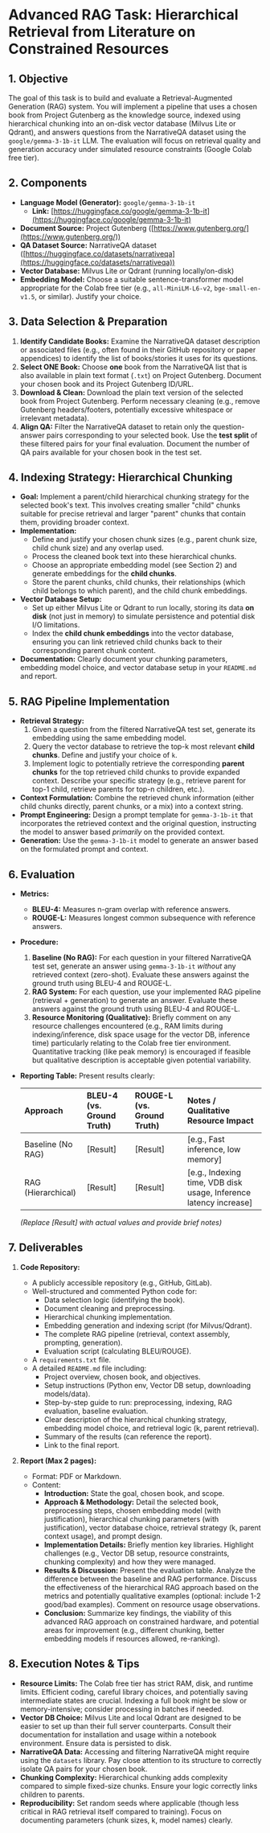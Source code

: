 # Advanced RAG Task: Hierarchical Retrieval from Literature on Constrained Resources

## 1. Objective

The goal of this task is to build and evaluate a Retrieval-Augmented Generation (RAG) system. You will implement a pipeline that uses a chosen book from Project Gutenberg as the knowledge source, indexed using hierarchical chunking into an on-disk vector database (Milvus Lite or Qdrant), and answers questions from the NarrativeQA dataset using the `google/gemma-3-1b-it` LLM. The evaluation will focus on retrieval quality and generation accuracy under simulated resource constraints (Google Colab free tier).

## 2. Components

*   **Language Model (Generator):** `google/gemma-3-1b-it`
    *   **Link:** [https://huggingface.co/google/gemma-3-1b-it](https://huggingface.co/google/gemma-3-1b-it)
*   **Document Source:** Project Gutenberg ([https://www.gutenberg.org/](https://www.gutenberg.org/))
*   **QA Dataset Source:** NarrativeQA dataset ([https://huggingface.co/datasets/narrativeqa](https://huggingface.co/datasets/narrativeqa))
*   **Vector Database:** Milvus Lite *or* Qdrant (running locally/on-disk)
*   **Embedding Model:** Choose a suitable sentence-transformer model appropriate for the Colab free tier (e.g., `all-MiniLM-L6-v2`, `bge-small-en-v1.5`, or similar). Justify your choice.

## 3. Data Selection & Preparation

1.  **Identify Candidate Books:** Examine the NarrativeQA dataset description or associated files (e.g., often found in their GitHub repository or paper appendices) to identify the list of books/stories it uses for its questions.
2.  **Select ONE Book:** Choose **one** book from the NarrativeQA list that is also available in plain text format (`.txt`) on Project Gutenberg. Document your chosen book and its Project Gutenberg ID/URL.
3.  **Download & Clean:** Download the plain text version of the selected book from Project Gutenberg. Perform necessary cleaning (e.g., remove Gutenberg headers/footers, potentially excessive whitespace or irrelevant metadata).
4.  **Align QA:** Filter the NarrativeQA dataset to retain only the question-answer pairs corresponding to your selected book. Use the **test split** of these filtered pairs for your final evaluation. Document the number of QA pairs available for your chosen book in the test set.

## 4. Indexing Strategy: Hierarchical Chunking

*   **Goal:** Implement a parent/child hierarchical chunking strategy for the selected book's text. This involves creating smaller "child" chunks suitable for precise retrieval and larger "parent" chunks that contain them, providing broader context.
*   **Implementation:**
    *   Define and justify your chosen chunk sizes (e.g., parent chunk size, child chunk size) and any overlap used.
    *   Process the cleaned book text into these hierarchical chunks.
    *   Choose an appropriate embedding model (see Section 2) and generate embeddings for the **child chunks**.
    *   Store the parent chunks, child chunks, their relationships (which child belongs to which parent), and the child chunk embeddings.
*   **Vector Database Setup:**
    *   Set up either Milvus Lite or Qdrant to run locally, storing its data **on disk** (not just in memory) to simulate persistence and potential disk I/O limitations.
    *   Index the **child chunk embeddings** into the vector database, ensuring you can link retrieved child chunks back to their corresponding parent chunk content.
*   **Documentation:** Clearly document your chunking parameters, embedding model choice, and vector database setup in your `README.md` and report.

## 5. RAG Pipeline Implementation

*   **Retrieval Strategy:**
    1.  Given a question from the filtered NarrativeQA test set, generate its embedding using the same embedding model.
    2.  Query the vector database to retrieve the top-k most relevant **child chunks**. Define and justify your choice of `k`.
    3.  Implement logic to potentially retrieve the corresponding **parent chunks** for the top retrieved child chunks to provide expanded context. Describe your specific strategy (e.g., retrieve parent for top-1 child, retrieve parents for top-n children, etc.).
*   **Context Formulation:** Combine the retrieved chunk information (either child chunks directly, parent chunks, or a mix) into a context string.
*   **Prompt Engineering:** Design a prompt template for `gemma-3-1b-it` that incorporates the retrieved context and the original question, instructing the model to answer based *primarily* on the provided context.
*   **Generation:** Use the `gemma-3-1b-it` model to generate an answer based on the formulated prompt and context.

## 6. Evaluation

*   **Metrics:**
    *   **BLEU-4:** Measures n-gram overlap with reference answers.
    *   **ROUGE-L:** Measures longest common subsequence with reference answers.
*   **Procedure:**
    1.  **Baseline (No RAG):** For each question in your filtered NarrativeQA test set, generate an answer using `gemma-3-1b-it` *without* any retrieved context (zero-shot). Evaluate these answers against the ground truth using BLEU-4 and ROUGE-L.
    2.  **RAG System:** For each question, use your implemented RAG pipeline (retrieval + generation) to generate an answer. Evaluate these answers against the ground truth using BLEU-4 and ROUGE-L.
    3.  **Resource Monitoring (Qualitative):** Briefly comment on any resource challenges encountered (e.g., RAM limits during indexing/inference, disk space usage for the vector DB, inference time) particularly relating to the Colab free tier environment. Quantitative tracking (like peak memory) is encouraged if feasible but qualitative description is acceptable given potential variability.
*   **Reporting Table:** Present results clearly:

    | Approach       | BLEU-4 (vs. Ground Truth) | ROUGE-L (vs. Ground Truth) | Notes / Qualitative Resource Impact                                  |
    | :------------- | :------------------------ | :------------------------- | :------------------------------------------------------------------- |
    | Baseline (No RAG) | [Result]                  | [Result]                   | [e.g., Fast inference, low memory]                                   |
    | RAG (Hierarchical) | [Result]                  | [Result]                   | [e.g., Indexing time, VDB disk usage, Inference latency increase] |
    *(Replace [Result] with actual values and provide brief notes)*

## 7. Deliverables

1.  **Code Repository:**
    *   A publicly accessible repository (e.g., GitHub, GitLab).
    *   Well-structured and commented Python code for:
        *   Data selection logic (identifying the book).
        *   Document cleaning and preprocessing.
        *   Hierarchical chunking implementation.
        *   Embedding generation and indexing script (for Milvus/Qdrant).
        *   The complete RAG pipeline (retrieval, context assembly, prompting, generation).
        *   Evaluation script (calculating BLEU/ROUGE).
    *   A `requirements.txt` file.
    *   A detailed `README.md` file including:
        *   Project overview, chosen book, and objectives.
        *   Setup instructions (Python env, Vector DB setup, downloading models/data).
        *   Step-by-step guide to run: preprocessing, indexing, RAG evaluation, baseline evaluation.
        *   Clear description of the hierarchical chunking strategy, embedding model choice, and retrieval logic (k, parent retrieval).
        *   Summary of the results (can reference the report).
        *   Link to the final report.

2.  **Report (Max 2 pages):**
    *   Format: PDF or Markdown.
    *   Content:
        *   **Introduction:** State the goal, chosen book, and scope.
        *   **Approach & Methodology:** Detail the selected book, preprocessing steps, chosen embedding model (with justification), hierarchical chunking parameters (with justification), vector database choice, retrieval strategy (k, parent context usage), and prompt design.
        *   **Implementation Details:** Briefly mention key libraries. Highlight challenges (e.g., Vector DB setup, resource constraints, chunking complexity) and how they were managed.
        *   **Results & Discussion:** Present the evaluation table. Analyze the difference between the baseline and RAG performance. Discuss the effectiveness of the hierarchical RAG approach based on the metrics and potentially qualitative examples (optional: include 1-2 good/bad examples). Comment on resource usage observations.
        *   **Conclusion:** Summarize key findings, the viability of this advanced RAG approach on constrained hardware, and potential areas for improvement (e.g., different chunking, better embedding models if resources allowed, re-ranking).

## 8. Execution Notes & Tips

*   **Resource Limits:** The Colab free tier has strict RAM, disk, and runtime limits. Efficient coding, careful library choices, and potentially saving intermediate states are crucial. Indexing a full book might be slow or memory-intensive; consider processing in batches if needed.
*   **Vector DB Choice:** Milvus Lite and local Qdrant are designed to be easier to set up than their full server counterparts. Consult their documentation for installation and usage within a notebook environment. Ensure data is persisted to disk.
*   **NarrativeQA Data:** Accessing and filtering NarrativeQA might require using the `datasets` library. Pay close attention to its structure to correctly isolate QA pairs for your chosen book.
*   **Chunking Complexity:** Hierarchical chunking adds complexity compared to simple fixed-size chunks. Ensure your logic correctly links children to parents.
*   **Reproducibility:** Set random seeds where applicable (though less critical in RAG retrieval itself compared to training). Focus on documenting parameters (chunk sizes, k, model names) clearly.
